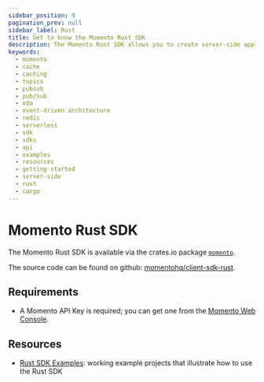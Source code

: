 ```yaml
---
sidebar_position: 9
pagination_prev: null
sidebar_label: Rust
title: Get to know the Momento Rust SDK
description: The Momento Rust SDK allows you to create server-side applications, and take advantage of Momento's caching and pub-sub features. Find resources and examples here!
keywords:
  - momento
  - cache
  - caching
  - topics
  - pubsub
  - pub/sub
  - eda
  - event-driven architecture
  - redis
  - serverless
  - sdk
  - sdks
  - api
  - examples
  - resources
  - getting started
  - server-side
  - rust
  - cargo
---
```


# Momento Rust SDK

The Momento Rust SDK is available via the crates.io package [`momento`](https://crates.io/crates/momento).

The source code can be found on github: [momentohq/client-sdk-rust](https://github.com/momentohq/client-sdk-rust).

## Requirements

- A Momento API Key is required; you can get one from the [Momento Web Console](https://console.gomomento.com/).

## Resources

- [Rust SDK Examples](https://github.com/momentohq/client-sdk-rust/blob/main/example/README.md): working example projects that illustrate how to use the Rust SDK
